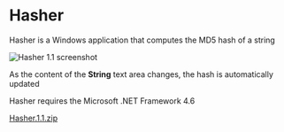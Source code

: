 # Hasher 

Hasher is a Windows application that computes the MD5 hash of a string 

![Hasher 1.1 screenshot](https://fabioscagliola.com/images/Hasher.1.1.png) 

As the content of the **String** text area changes, the hash is automatically updated 

Hasher requires the Microsoft .NET Framework 4.6 

[Hasher.1.1.zip](https://github.com/fabioscagliola/Hasher/releases/download/Hasher.1.1/Hasher.1.1.zip) 


